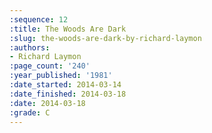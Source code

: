 ```yaml
---
:sequence: 12
:title: The Woods Are Dark
:slug: the-woods-are-dark-by-richard-laymon
:authors:
- Richard Laymon
:page_count: '240'
:year_published: '1981'
:date_started: 2014-03-14
:date_finished: 2014-03-18
:date: 2014-03-18
:grade: C
---
```

